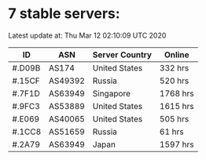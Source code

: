 # 7 stable servers:

Latest update at: Thu Mar 12 02:10:09 UTC 2020

| ID | ASN | Server Country | Online |
| -- | --- | -------------- | ------ |
| #.D09B | AS174 | United States | 332 hrs |
| #.15CF | AS49392 | Russia | 520 hrs |
| #.7F1D | AS63949 | Singapore | 1768 hrs |
| #.9FC3 | AS53889 | United States | 1615 hrs |
| #.E069 | AS40065 | United States | 505 hrs |
| #.1CC8 | AS51659 | Russia | 61 hrs |
| #.2A79 | AS63949 | Japan | 1597 hrs |

